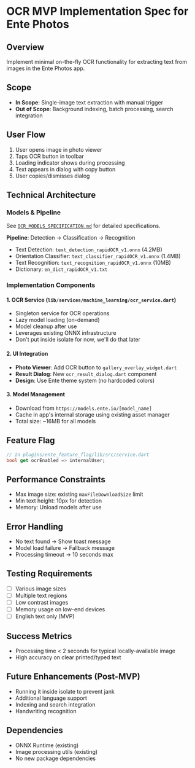 # OCR MVP Implementation Spec for Ente Photos

## Overview

Implement minimal on-the-fly OCR functionality for extracting text from images in the Ente Photos app.

## Scope

- **In Scope**: Single-image text extraction with manual trigger
- **Out of Scope**: Background indexing, batch processing, search integration

## User Flow

1. User opens image in photo viewer
2. Taps OCR button in toolbar
3. Loading indicator shows during processing
4. Text appears in dialog with copy button
5. User copies/dismisses dialog

## Technical Architecture

### Models & Pipeline

See [`OCR_MODELS_SPECIFICATION.md`](./OCR_MODELS_SPECIFICATION.md) for detailed specifications.

**Pipeline**: Detection → Classification → Recognition

- Text Detection: `text_detection_rapidOCR_v1.onnx` (4.2MB)
- Orientation Classifier: `text_classifier_rapidOCR_v1.onnx` (1.4MB)
- Text Recognition: `text_recognition_rapidOCR_v1.onnx` (10MB)
- Dictionary: `en_dict_rapidOCR_v1.txt`

### Implementation Components

#### 1. OCR Service (`lib/services/machine_learning/ocr_service.dart`)

- Singleton service for OCR operations
- Lazy model loading (on-demand)
- Model cleanup after use
- Leverages existing ONNX infrastructure
- Don't put inside isolate for now, we'll do that later

#### 2. UI Integration

- **Photo Viewer**: Add OCR button to `gallery_overlay_widget.dart`
- **Result Dialog**: New `ocr_result_dialog.dart` component
- **Design**: Use Ente theme system (no hardcoded colors)

#### 3. Model Management

- Download from `https://models.ente.io/[model_name]`
- Cache in app's internal storage using existing asset manager
- Total size: ~16MB for all models

## Feature Flag

```dart
// In plugins/ente_feature_flag/lib/src/service.dart
bool get ocrEnabled => internalUser;
```

## Performance Constraints

- Max image size: existing `maxFileDownloadSize` limit
- Min text height: 10px for detection
- Memory: Unload models after use

## Error Handling

- No text found → Show toast message
- Model load failure → Fallback message
- Processing timeout → 10 seconds max

## Testing Requirements

- [ ] Various image sizes
- [ ] Multiple text regions
- [ ] Low contrast images
- [ ] Memory usage on low-end devices
- [ ] English text only (MVP)

## Success Metrics

- Processing time < 2 seconds for typical locally-available image
- High accuracy on clear printed/typed text

## Future Enhancements (Post-MVP)

- Running it inside isolate to prevent jank
- Additional language support
- Indexing and search integration
- Handwriting recognition

## Dependencies

- ONNX Runtime (existing)
- Image processing utils (existing)
- No new package dependencies
